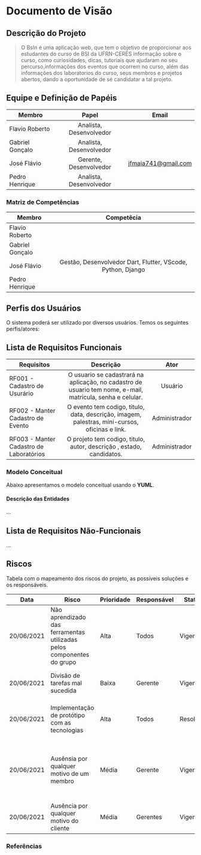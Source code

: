 # Documento de Visão

## Descrição do Projeto

> O BsIn é uma aplicação web, que tem o objetivo de proporcionar aos estudantes do curso de BSI da UFRN-CERES informação sobre o curso, como curiosidades, dicas, tutoriais que ajudaram no seu percurso,informações dos eventos que ocorrem no curso, além das informações dos laboratorios do curso, seus membros e projetos abertos, dando a oportunidade de sé candidatar a tal projeto. 

## Equipe e Definição de Papéis

| Membro    | Papel     | Email     |
| --------- |:---------:|:---------:|
| Flavio Roberto | Analista, Desenvolvedor | |
| Gabriel Gonçalo | Analista, Desenvolvedor | |
| José Flávio | Gerente, Desenvolvedor | jfmaia741@gmail.com |
| Pedro Henrique | Analista, Desenvolvedor | |

### Matriz de Competências

| Membro    | Competêcia    |
| --------- |:---------:    |
| Flavio Roberto |  |
| Gabriel Gonçalo |  |
| José Flávio | Gestão, Desenvolvedor Dart, Flutter, VScode, Python, Django |
| Pedro Henrique |  |

## Perfis dos Usuários

O sistema poderá ser utilizado por diversos usuários. Temos os seguintes perfis/atores:

## Lista de Requisitos Funcionais

| Requisitos | Descrição | Ator |
| ---------- | :-------: | :--: |
| RF001 - Cadastro de Usurário | O usuario se cadastrará na aplicação, no cadastro de usuario tem nome, e-mail, matricula, senha e celular. | Usuário |
| RF002 - Manter Cadastro de Evento | O evento tem codigo, titulo, data, descrição, imagem, palestras, mini-cursos, oficinas e link. | Administrador |
| RF003 - Manter Cadastro de Laboratórios | O projeto tem codigo, titulo, autor, descrição , estado, candidatos. | Administrador |




### Modelo Conceitual

Abaixo apresentamos o modelo conceitual usando o __YUML__.

#### Descrição das Entidades

...

## Lista de Requisitos Não-Funcionais

...

## Riscos

Tabela com o mapeamento dos riscos do projeto, as possíveis soluções e os responsáveis.

| Data    | Risco   | Prioridade    | Responsável   | Status    | Providências/Solução      |
| ------- | ------- | ------------- | ------------- | --------- | ------------------------- |
| 20/06/2021 | Não aprendizado das ferramentas utilizadas pelos componentes do grupo | Alta | Todos | Vigente | Reforçar estudos sobre as ferramentas e aulas com a integrante que conhece a ferramenta | 
| 20/06/2021 | Divisão de tarefas mal sucedida | Baixa | Gerente | Vigente | Acompanhar de perto o desenvolvimento de cada membro da equipe |
| 20/06/2021 | Implementação de protótipo com as tecnologias | Alta | Todos | Resolvido | Encontrar tutorial com a maioria da tecnologia e implementar um caso base do sistema |
| 20/06/2021 | Ausênsia por qualquer motivo de um membro | Média | Gerente | Vigente | Planejar o cronograma tendo em base a agenda do projeto, realocando tarefas para os outros membros e prorrogando a data de finalização |
| 20/06/2021 | Ausência por qualquer motivo do cliente | Média | Gerentes | Vigente | Planejar o cronograma tendo em base a agenda do cliente |


### Referências









